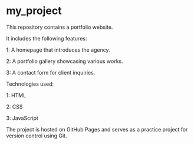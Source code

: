 # my_project
This repository contains a portfolio website.

It includes the following features:

 1: A homepage that introduces the agency.
 
 2: A portfolio gallery showcasing various works. 
 
 3: A contact form for client inquiries. 

Technologies used: 

 1: HTML   
 
 2: CSS 
 
 3: JavaScript 
  
The project is hosted on GitHub Pages and serves as a practice project for version control using Git.
